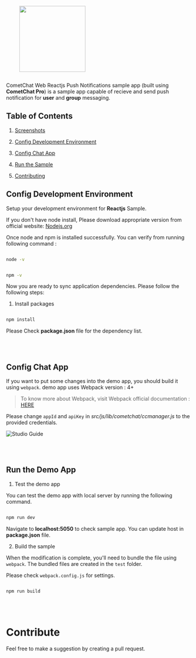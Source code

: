


<div style="width:100%">
	<div style="width:50%; display:inline-block">
		<p align="center">
		<img align="center" width="180" height="180" alt="" src="https://github.com/cometchat-pro/ios-swift-chat-app/blob/master/Screenshots/CometChat%20Logo.png">	
		</p>	
	</div>	
</div>

CometChat Web Reactjs Push Notifications sample app (built using **CometChat Pro**) is a sample app capable of recieve and send push notification for **user** and **group** messaging. 

## Table of Contents


1. [Screenshots](#Screenshots)

2. [Config Development Environment](#Config-your-Development-Environment)

2. [Config Chat App](#Config-Chat-App)

3. [Run the Sample](#Run-the-Demo-App)

4. [Contributing](#Contributing)


  
<!-- ## Screenshots

<img align="center" src="https://github.com/cometchat-pro/javascript-reactjs-chat-app/blob/master/screenshots/login.png" style="width:75%;"/>
<p align ="center"> Fig : Login page embedded in Website </p>
<br></br>
<img align="center" src="https://github.com/cometchat-pro/javascript-reactjs-chat-app/blob/master/screenshots/chat.png" style="width:75%;"/>
	<p align ="center"> Fig : Chat Application embedded in Website </p>
<br></br> -->


## Config Development Environment

Setup your development environment for **Reactjs** Sample. 

If you don't have node install, Please download appropriate version from official website: [Nodejs.org](https://nodejs.org/)

Once node and npm is installed successfully. You can verify from running following  command : 
```bash

node -v

```
```bash

npm -v

```


Now you are ready to sync application dependencies.  Please follow the following steps:



1. Install packages 

  

```bash

npm install

```

Please Check **package.json** file for the dependency list. 

<br></br>
  

## Config Chat App

If you want to put some changes into the demo app, you should build it using `webpack`. 
demo app uses Webpack version : 4+

> To know more about Webpack, visit Webpack official documentation : [HERE](https://webpack.js.org/concepts/)
  
Please change  `appId` and `apiKey` in *src/js/lib/cometchat/ccmanager.js* to the provided credentials.

 ![Studio Guide](https://github.com/CometChat-Pulse/javascript-reactjs-chat-app/blob/master/screenshots/code.png)   

<br></br>

## Run the Demo App


1. Test the demo app 

You can test the demo app with local server by running the following command.

```bash

npm run dev

```

Navigate to **localhost:5050** to check sample app.  You can update host in **package.json** file.   
  

2. Build the sample

  

When the modification is complete, you'll need to bundle the file using `webpack`. The bundled files are created in the `test` folder.

Please check `webpack.config.js` for settings.
  

```bash

npm run build

```

<br></br>

# Contribute 

Feel free to make a suggestion by creating a pull request.

